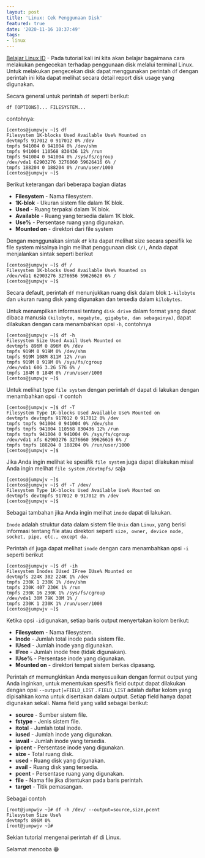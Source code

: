 ```yaml
---
layout: post
title: 'Linux: Cek Penggunaan Disk'
featured: true
date: '2020-11-16 10:37:49'
tags:
- linux
---
```


[Belajar Linux ID](/) - Pada tutorial kali ini kita akan belajar bagaimana cara melakukan pengecekan terhadap penggunaan disk melalui terminal Linux. Untuk melakukan pengecekan disk dapat menggunakan perintah `df` dengan perintah ini kita dapat melihat secara detail report disk usage yang digunakan.

Secara general untuk perintah `df` seperti berikut:

<!--kg-card-begin: html--><script async src="https://pagead2.googlesyndication.com/pagead/js/adsbygoogle.js"></script><ins class="adsbygoogle" style="display:block; text-align:center;" data-ad-layout="in-article" data-ad-format="fluid" data-ad-client="ca-pub-1515372853161377" data-ad-slot="4684565489"></ins><script>
     (adsbygoogle = window.adsbygoogle || []).push({});
</script><!--kg-card-end: html--><!--kg-card-begin: markdown-->

    df [OPTIONS]... FILESYSTEM...

<!--kg-card-end: markdown-->

contohnya:

<!--kg-card-begin: markdown-->

    [centos@jumpwjv ~]$ df
    Filesystem 1K-blocks Used Available Use% Mounted on
    devtmpfs 917012 0 917012 0% /dev
    tmpfs 941004 0 941004 0% /dev/shm
    tmpfs 941004 110568 830436 12% /run
    tmpfs 941004 0 941004 0% /sys/fs/cgroup
    /dev/vda1 62903276 3276860 59626416 6% /
    tmpfs 188204 0 188204 0% /run/user/1000
    [centos@jumpwjv ~]$

<!--kg-card-end: markdown-->

Berikut keterangan dari beberapa bagian diatas

- **Filesystem** - Nama filesystem.
- **1K-blok** - Ukuran sistem file dalam 1K blok.
- **Used** - Ruang terpakai dalam 1K blok.
- **Available** - Ruang yang tersedia dalam 1K blok.
- **Use%** - Persentase ruang yang digunakan.
- **Mounted on** - direktori dari file system

Dengan menggunakan sintak `df` kita dapat melihat size secara spesifik ke file system misalnya ingin melihat penggunaan disk `(/)`, Anda dapat menjalankan sintak seperti berikut

<!--kg-card-begin: markdown-->

    [centos@jumpwjv ~]$ df /
    Filesystem 1K-blocks Used Available Use% Mounted on
    /dev/vda1 62903276 3276656 59626620 6% /
    [centos@jumpwjv ~]$

<!--kg-card-end: markdown-->

Secara default, perintah `df` menunjukkan ruang disk dalam blok `1-kilobyte` dan ukuran ruang disk yang digunakan dan tersedia dalam `kilobytes`.

<!--kg-card-begin: html--><script async src="https://pagead2.googlesyndication.com/pagead/js/adsbygoogle.js"></script><ins class="adsbygoogle" style="display:block; text-align:center;" data-ad-layout="in-article" data-ad-format="fluid" data-ad-client="ca-pub-1515372853161377" data-ad-slot="4684565489"></ins><script>
     (adsbygoogle = window.adsbygoogle || []).push({});
</script><!--kg-card-end: html-->

Untuk menampilkan informasi tentang `disk drive` dalam format yang dapat dibaca manusia `(kilobyte, megabyte, gigabyte, dan sebagainya)`, dapat dilakukan dengan cara menambahkan opsi `-h`, contohnya

<!--kg-card-begin: markdown-->

    [centos@jumpwjv ~]$ df -h
    Filesystem Size Used Avail Use% Mounted on
    devtmpfs 896M 0 896M 0% /dev
    tmpfs 919M 0 919M 0% /dev/shm
    tmpfs 919M 108M 811M 12% /run
    tmpfs 919M 0 919M 0% /sys/fs/cgroup
    /dev/vda1 60G 3.2G 57G 6% /
    tmpfs 184M 0 184M 0% /run/user/1000
    [centos@jumpwjv ~]$

<!--kg-card-end: markdown-->

Untuk melihat type `file system` dengan perintah `df` dapat di lakukan dengan menambahkan opsi `-T` contoh

<!--kg-card-begin: markdown-->

    [centos@jumpwjv ~]$ df -T
    Filesystem Type 1K-blocks Used Available Use% Mounted on
    devtmpfs devtmpfs 917012 0 917012 0% /dev
    tmpfs tmpfs 941004 0 941004 0% /dev/shm
    tmpfs tmpfs 941004 110568 830436 12% /run
    tmpfs tmpfs 941004 0 941004 0% /sys/fs/cgroup
    /dev/vda1 xfs 62903276 3276660 59626616 6% /
    tmpfs tmpfs 188204 0 188204 0% /run/user/1000
    [centos@jumpwjv ~]$

<!--kg-card-end: markdown-->

Jika Anda ingin melihat ke spesifik `file system` juga dapat dilakukan misal Anda ingin melihat `file system` `/devtmpfs/` saja

<!--kg-card-begin: markdown-->

    [centos@jumpwjv ~]$
    [centos@jumpwjv ~]$ df -T /dev/
    Filesystem Type 1K-blocks Used Available Use% Mounted on
    devtmpfs devtmpfs 917012 0 917012 0% /dev
    [centos@jumpwjv ~]$

<!--kg-card-end: markdown-->

Sebagai tambahan jika Anda ingin melihat `inode` dapat di lakukan.

`Inode` adalah struktur data dalam sistem file `Unix` dan `Linux`, yang berisi informasi tentang file atau direktori seperti `size, owner, device node, socket, pipe, etc., except da.`

<!--kg-card-begin: html--><script async src="https://pagead2.googlesyndication.com/pagead/js/adsbygoogle.js"></script><ins class="adsbygoogle" style="display:block; text-align:center;" data-ad-layout="in-article" data-ad-format="fluid" data-ad-client="ca-pub-1515372853161377" data-ad-slot="4684565489"></ins><script>
     (adsbygoogle = window.adsbygoogle || []).push({});
</script><!--kg-card-end: html-->

Perintah `df` juga dapat melihat `inode` dengan cara menambahkan opsi `-i` seperti berikut

<!--kg-card-begin: markdown-->

    [centos@jumpwjv ~]$ df -ih
    Filesystem Inodes IUsed IFree IUse% Mounted on
    devtmpfs 224K 302 224K 1% /dev
    tmpfs 230K 1 230K 1% /dev/shm
    tmpfs 230K 407 230K 1% /run
    tmpfs 230K 16 230K 1% /sys/fs/cgroup
    /dev/vda1 30M 79K 30M 1% /
    tmpfs 230K 1 230K 1% /run/user/1000
    [centos@jumpwjv ~]$

<!--kg-card-end: markdown-->

Ketika opsi `-i`digunakan, setiap baris output menyertakan kolom berikut:

- **Filesystem** - Nama filesystem.
- **Inode** - Jumlah total inode pada sistem file.
- **IUsed** - Jumlah inode yang digunakan.
- **IFree** - Jumlah inode free (tidak digunakan).
- **IUse%** - Persentase inode yang digunakan.
- **Mounted on** - direktori tempat sistem berkas dipasang.

Perintah `df` memungkinkan Anda menyesuaikan dengan format output yang Anda inginkan, untuk menentukan spesifik field output dapat dilakukan dengan opsi `--output[=FIELD_LIST` . `FIELD_LIST` adalah daftar kolom yang dipisahkan koma untuk disertakan dalam output. Setiap field hanya dapat digunakan sekali. Nama field yang valid sebagai berikut:

- **source** - Sumber sistem file.
- **fstype** - Jenis sistem file.
- **itotal** - Jumlah total inode.
- **iused** - Jumlah inode yang digunakan.
- **iavail** - Jumlah inode yang tersedia.
- **ipcent** - Persentase inode yang digunakan.
- **size** - Total ruang disk.
- **used** - Ruang disk yang digunakan.
- **avail** - Ruang disk yang tersedia.
- **pcent** - Persentase ruang yang digunakan.
- **file** - Nama file jika ditentukan pada baris perintah.
- **target** - Titik pemasangan.
<!--kg-card-begin: html--><script async src="https://pagead2.googlesyndication.com/pagead/js/adsbygoogle.js"></script><ins class="adsbygoogle" style="display:block; text-align:center;" data-ad-layout="in-article" data-ad-format="fluid" data-ad-client="ca-pub-1515372853161377" data-ad-slot="4684565489"></ins><script>
     (adsbygoogle = window.adsbygoogle || []).push({});
</script><!--kg-card-end: html-->

Sebagai contoh

<!--kg-card-begin: markdown-->

    [root@jumpwjv ~]# df -h /dev/ --output=source,size,pcent
    Filesystem Size Use%
    devtmpfs 896M 0%
    [root@jumpwjv ~]#

<!--kg-card-end: markdown-->

Sekian tutorial mengenai perintah `df` di Linux.

Selamat mencoba 😁


